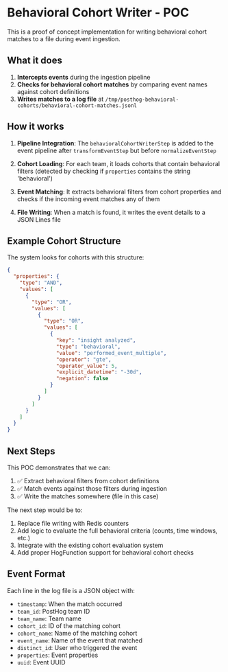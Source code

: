 # Behavioral Cohort Writer - POC

This is a proof of concept implementation for writing behavioral cohort matches to a file during event ingestion.

## What it does

1. **Intercepts events** during the ingestion pipeline
2. **Checks for behavioral cohort matches** by comparing event names against cohort definitions
3. **Writes matches to a log file** at `/tmp/posthog-behavioral-cohorts/behavioral-cohort-matches.jsonl`

## How it works

1. **Pipeline Integration**: The `behavioralCohortWriterStep` is added to the event pipeline after `transformEventStep` but before `normalizeEventStep`

2. **Cohort Loading**: For each team, it loads cohorts that contain behavioral filters (detected by checking if `properties` contains the string 'behavioral')

3. **Event Matching**: It extracts behavioral filters from cohort properties and checks if the incoming event matches any of them

4. **File Writing**: When a match is found, it writes the event details to a JSON Lines file

## Example Cohort Structure

The system looks for cohorts with this structure:

```json
{
  "properties": {
    "type": "AND",
    "values": [
      {
        "type": "OR", 
        "values": [
          {
            "type": "OR",
            "values": [
              {
                "key": "insight analyzed",
                "type": "behavioral",
                "value": "performed_event_multiple",
                "operator": "gte",
                "operator_value": 5,
                "explicit_datetime": "-30d",
                "negation": false
              }
            ]
          }
        ]
      }
    ]
  }
}
```

## Next Steps

This POC demonstrates that we can:
1. ✅ Extract behavioral filters from cohort definitions
2. ✅ Match events against those filters during ingestion
3. ✅ Write the matches somewhere (file in this case)

The next step would be to:
1. Replace file writing with Redis counters
2. Add logic to evaluate the full behavioral criteria (counts, time windows, etc.)
3. Integrate with the existing cohort evaluation system
4. Add proper HogFunction support for behavioral cohort checks

## Event Format

Each line in the log file is a JSON object with:
- `timestamp`: When the match occurred
- `team_id`: PostHog team ID
- `team_name`: Team name
- `cohort_id`: ID of the matching cohort
- `cohort_name`: Name of the matching cohort
- `event_name`: Name of the event that matched
- `distinct_id`: User who triggered the event
- `properties`: Event properties
- `uuid`: Event UUID